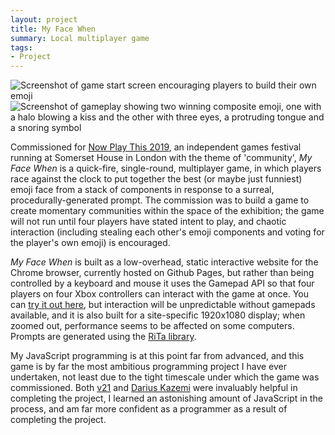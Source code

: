 ```yaml
---
layout: project
title: My Face When
summary: Local multiplayer game
tags:
- Project
---
```


![Screenshot of game start screen encouraging players to build their own emoji](https://emmawinston.me/assets/images/myfacewhen1.png)
![Screenshot of gameplay showing two winning composite emoji, one with a halo blowing a kiss and the other with three eyes, a protruding tongue and a snoring symbol](https://emmawinston.me/assets/images/myfacewhen2.png)

Commissioned for [Now Play This 2019](https://nowplaythis.net/2019-festival/), an independent games festival running at Somerset House in London with the theme of 'community', *My Face When* is a quick-fire, single-round, multiplayer game, in which players race against the clock to put together the best (or maybe just funniest) emoji face from a stack of components in response to a surreal, procedurally-generated prompt. The commission was to build a game to create momentary communities within the space of the exhibition; the game will not run until four players have stated intent to play, and chaotic interaction (including stealing each other's emoji components and voting for the player's own emoji) is encouraged.

*My Face When* is built as a low-overhead, static interactive website for the Chrome browser, currently hosted on Github Pages, but rather than being controlled by a keyboard and mouse it uses the Gamepad API so that four players on four Xbox controllers can interact with the game at once. You can [try it out here](https://emmawinston.me/myfacewhen), but interaction will be unpredictable without gamepads available, and it is also built for a site-specific 1920x1080 display; when zoomed out, performance seems to be affected on some computers. Prompts are generated using the [RiTa library](https://rednoise.org/rita/).

My JavaScript programming is at this point far from advanced, and this game is by far the most ambitious programming project I have ever undertaken, not least due to the tight timescale under which the game was commissioned. Both [v21](http://v21.io) and [Darius Kazemi](http://tinysubversions.com) were invaluably helpful in completing the project, I learned an astonishing amount of JavaScript in the process, and am far more confident as a programmer as a result of completing the project.
